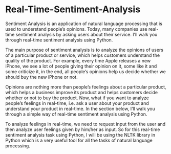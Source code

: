 # Real-Time-Sentiment-Analysis
Sentiment Analysis is an application of natural language processing that is used to understand people’s opinions. Today, many companies use real-time sentiment analysis by asking users about their service. I’ll walk you through real-time sentiment analysis using Python.

The main purpose of sentiment analysis is to analyze the opinions of users of a particular product or service, which helps customers understand the quality of the product. For example, every time Apple releases a new iPhone, we see a lot of people giving their opinion on it, some like it and some criticize it, in the end, all people’s opinions help us decide whether we should buy the new iPhone or not.

Opinions are nothing more than people’s feelings about a particular product, which helps a business improve its product and helps customers decide whether or not to buy the product. Now, what if you want to analyze people’s feelings in real-time, i.e. ask a user about your product and understand your product in real-time. In the section below, I’ll walk you through a simple way of real-time sentiment analysis using Python.

To analyze feelings in real-time, we need to request input from the user and then analyze user feelings given by him/her as input. So for this real-time sentiment analysis task using Python, I will be using the NLTK library in Python which is a very useful tool for all the tasks of natural language processing.

